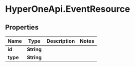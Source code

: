 # HyperOneApi.EventResource

## Properties

Name | Type | Description | Notes
------------ | ------------- | ------------- | -------------
**id** | **String** |  | 
**type** | **String** |  | 


